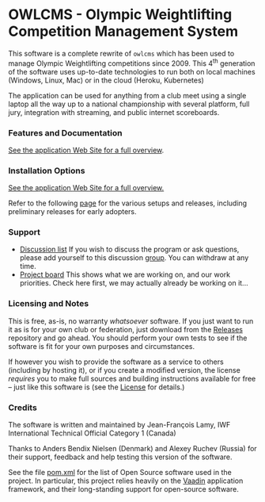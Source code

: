 # OWLCMS - Olympic Weightlifting Competition Management System 
This software is a complete rewrite of `owlcms` which has been used to manage Olympic Weightlifting competitions since 2009. This 4<sup>th</sup> generation of the software uses up-to-date technologies to run both on local machines (Windows, Linux, Mac) or in the cloud (Heroku, Kubernetes)

The application can be used for anything from a club meet using a single laptop all the way up to a national championship with several platform, full jury, integration with streaming, and public internet scoreboards.

### Features and Documentation

<u>See the application [Web Site](https://${env.REPO_OWNER}.github.io/${env.O_REPO_NAME}/#) for a full overview</u>.  

### Installation Options
<u>See the application [Web Site](https://${env.REPO_OWNER}.github.io/${env.O_REPO_NAME}/#) for a full overview.</u>  

Refer to the following [page](Releases.md) for the various setups and releases, including preliminary releases for early adopters.

### Support

- [Discussion list](https://groups.google.com/forum/#!forum/owlcms)  If you wish to discuss the program or ask questions, please add yourself to this discussion [group](https://groups.google.com/forum/#!forum/owlcms).  You can withdraw at any time.
- [Project board](https://github.com/jflamy/owlcms4/projects/1) This shows what we are working on, and our work priorities.  Check here first, we may actually already be working on it...

### Licensing and Notes

This is free, as-is, no warranty *whatsoever* software. If you just want to run it as is for your own club or federation, just download from the [Releases](https://github.com/${env.REPO_OWNER}/${env.O_REPO_NAME}/releases) repository and go ahead. You should perform your own tests to see if the software is fit for your own purposes and circumstances.

If however you wish to provide the software as a service to others (including by hosting it), or if you create a modified version, the license *requires* you to make full sources and building instructions available for free &ndash; just like this software is (see the [License](https://github.com/${env.REPO_OWNER}/${env.O_REPO_NAME}/blob/master/LICENSE.txt) for details.)

### Credits

The software is written and maintained by Jean-François Lamy, IWF International Technical Official Category 1 (Canada)

Thanks to Anders Bendix Nielsen (Denmark) and Alexey Ruchev (Russia) for their support, feedback and help testing this version of the software.

See the file [pom.xml](pom.xml) for the list of Open Source software used in the project.  In particular, this project relies heavily on the [Vaadin](https://vaadin.com) application framework, and their long-standing support for open-source software.